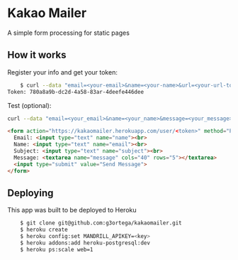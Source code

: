 Kakao Mailer
===========

A simple form processing for static pages

How it works
------------

Register your info and get your token:

```bash
    $ curl --data "email=<your-email>&name=<your-name>&url=<your-url-to-redirect>" http://kakaomailer.herokuapp.com/register
Token: 780a8a9b-dc2d-4a58-83ar-4deefe446dee 
```

Test (optional):

```bash
curl --data "email=<your_email>&name=<your_name>&message=<your_message>&subject=<your_subject>" http://kakaomailer.herokuapp.com/user/<token>
```


```html
<form action="https://kakaomailer.herokuapp.com/user/<token>" method="POST">
  Email: <input type="text" name="name"><br>
  Name: <input type="text" name="email"><br>
  Subject: <input type="text" name="subject"><br>
  Message: <textarea name="message" cols="40" rows="5"></textarea>
  <input type="submit" value="Send Message">
</form>

```

Deploying
---------

This app was built to be deployed to Heroku

```bash
	$ git clone git@github.com:g3ortega/kakaomailer.git
	$ heroku create
	$ heroku config:set MANDRILL_APIKEY=<key>
	$ heroku addons:add heroku-postgresql:dev
	$ heroku ps:scale web=1
```

